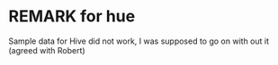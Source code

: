 # REMARK for hue

Sample data for Hive did not work, I was supposed to go on with out it (agreed with Robert)
